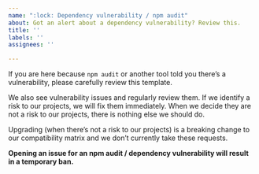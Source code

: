 ```yaml
---
name: ":lock: Dependency vulnerability / npm audit"
about: Got an alert about a dependency vulnerability? Review this.
title: ''
labels: ''
assignees: ''

---
```


If you are here because `npm audit` or another tool told you there’s a vulnerability, please carefully review this template.

We also see vulnerability issues and regularly review them. If we identify a risk to our projects, we will fix them immediately. When we decide they are not a risk to our projects, there is nothing else we should do. 

Upgrading (when there’s not a risk to our projects) is a breaking change to our compatibility matrix and we don’t currently take these requests.

**Opening an issue for an npm audit / dependency vulnerability will result in a temporary ban.**
